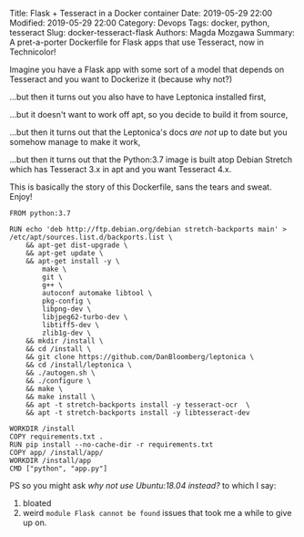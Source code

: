 Title: Flask + Tesseract in a Docker container
Date: 2019-05-29 22:00
Modified: 2019-05-29 22:00
Category: Devops
Tags: docker, python, tesseract
Slug: docker-tesseract-flask
Authors: Magda Mozgawa
Summary: A pret-a-porter Dockerfile for Flask apps that use Tesseract, now in Technicolor!

Imagine you have a Flask app with some sort of a model that depends on Tesseract and you want to Dockerize it (because why not?)

...but then it turns out you also have to have Leptonica installed first,

...but it doesn't want to work off apt, so you decide to build it from source,

...but then it turns out that the Leptonica's docs *are not* up to date but you somehow manage to make it work,

...but then it turns out that the Python:3.7 image is built atop Debian Stretch which has Tesseract 3.x in apt and you want Tesseract 4.x.

This is basically the story of this Dockerfile, sans the tears and sweat. Enjoy!

```
FROM python:3.7

RUN echo 'deb http://ftp.debian.org/debian stretch-backports main' > /etc/apt/sources.list.d/backports.list \
    && apt-get dist-upgrade \
    && apt-get update \
    && apt-get install -y \
        make \
        git \
        g++ \
        autoconf automake libtool \
        pkg-config \
        libpng-dev \
        libjpeg62-turbo-dev \
        libtiff5-dev \
        zlib1g-dev \
    && mkdir /install \
    && cd /install \
    && git clone https://github.com/DanBloomberg/leptonica \
    && cd /install/leptonica \
    && ./autogen.sh \
    && ./configure \
    && make \
    && make install \
    && apt -t stretch-backports install -y tesseract-ocr  \
    && apt -t stretch-backports install -y libtesseract-dev

WORKDIR /install
COPY requirements.txt .
RUN pip install --no-cache-dir -r requirements.txt
COPY app/ /install/app/
WORKDIR /install/app
CMD ["python", "app.py"]

```

PS so you might ask *why not use Ubuntu:18.04 instead?* to which I say:

1. bloated
2. weird `module Flask cannot be found` issues that took me a while to give up on.